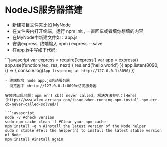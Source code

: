 # NodeJS服务器搭建

- 新建项目文件夹比如 MyNode
- 在文件夹内打开终端，运行 npm init , 一直回车或者填你想填的内容
- 在MyNode中新建文件如：app.js
- 安装express, 终端输入  npm i express --save
- 在app.js中写如下代码:

​```javascript
var express = require('express')
var app = express()
app.use(function(req, res, next) {
    res.end('hello world')
})
app.listen(8090, () => {
    console.log(`App listening at http://127.0.0.1:8090`)
})
```
- 终端指令 node app.js启动服务器
- 浏览器中 <http://127.0.0.1:8090>访问服务器

安装时出现问题：npm err! cb() never called, 解决方法参见：[Here](https://www.alex-arriaga.com/issue-when-running-npm-install-npm-err-cb-never-called-solved/)

```javascript
node -v #check version
sudo npm cache clean -f #Clear your npm cache
npm install -g n #Install the latest version of the Node helper
sudo n stable #Tell the helper(n) to install the latest stable version of Node
npm install #install again
```


